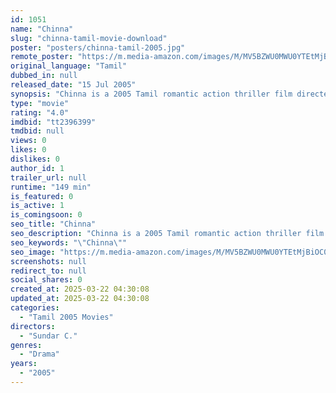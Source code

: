 ```yaml
---
id: 1051
name: "Chinna"
slug: "chinna-tamil-movie-download"
poster: "posters/chinna-tamil-2005.jpg"
remote_poster: "https://m.media-amazon.com/images/M/MV5BZWU0MWU0YTEtMjBiOC00YTQ4LTg5MjUtOWMxNzkwZDJlZTM5XkEyXkFqcGdeQXVyOTk3NTc2MzE@._V1_SX300.jpg"
original_language: "Tamil"
dubbed_in: null
released_date: "15 Jul 2005"
synopsis: "Chinna is a 2005 Tamil romantic action thriller film directed by Sundar C. It stars Arjun and Sneha in the lead roles. It did reasonable business at the box-office. The second half is partially inspired by the Hindi film Darr (199..."
type: "movie"
rating: "4.0"
imdbid: "tt2396399"
tmdbid: null
views: 0
likes: 0
dislikes: 0
author_id: 1
trailer_url: null
runtime: "149 min"
is_featured: 0
is_active: 1
is_comingsoon: 0
seo_title: "Chinna"
seo_description: "Chinna is a 2005 Tamil romantic action thriller film directed by Sundar C. It stars Arjun and Sneha in the lead roles. It did reasonable business at the box-office. The second half is partially inspired by the Hindi film Darr (199..."
seo_keywords: "\"Chinna\""
seo_image: "https://m.media-amazon.com/images/M/MV5BZWU0MWU0YTEtMjBiOC00YTQ4LTg5MjUtOWMxNzkwZDJlZTM5XkEyXkFqcGdeQXVyOTk3NTc2MzE@._V1_SX300.jpg"
screenshots: null
redirect_to: null
social_shares: 0
created_at: 2025-03-22 04:30:08
updated_at: 2025-03-22 04:30:08
categories:
  - "Tamil 2005 Movies"
directors:
  - "Sundar C."
genres:
  - "Drama"
years:
  - "2005"
---
```

